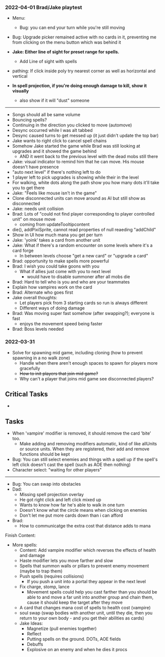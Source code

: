 
### 2022-04-01 Brad/Jake playtest
- Menu: 
    - Bug: you can end your turn while you're still moving
- Bug: Upgrade picker remained active with no cards in it, preventing me from clicking on the menu button which was behind it

- **Jake: Either line of sight for preset range for spells.**
    - Add Line of sight with spells
- pathing: If click inside poly try nearest corner as well as horizontal and vertical
- **In spell projection, if you're doing enough damage to kill, show it visually**
    - also show if it will "dust" someone
---
- Songs should all be same volume
- Bouncing spells?
- Continuing in the direction you clicked to move (automove)
- Desync occurred while I was alt tabbed
- Desync caused turns to get messed up (it just didn't update the top bar)
- Jake wants to right click to cancel spell chains
- Somehow Jake started the game while Brad was still looking at upgrades and it showed the game behind
    - AND it went back to the previous level with the dead mobs still there
- Jake: visual indicator to remind him that he can move. His mouse doesn't have presence
- "auto next level" if there's nothing left to do
- 1 player left to pick upgrades is showing while their in the level
- For walking, white dots along the path show you how many dots it'll take you to get there
- Jake: "Feels like mouse isn't in the game"
- Clone disconnected units can move around as AI but still show as disconnected
- Jake: needs unit collision
- Brad: Lots of "could not find player corresponding to player controlled unit" on mouse move
    - coming from updateTooltipcontent
- die(), addPixiSprite, cannot read properties of null reaeding "addChild"
- Show in UI how much mana you get per turn
- Jake: 'yoink' takes a card from another unit
- Jake: What if there's a random encounter on some levels where it's a card forge
    - In between levels choose "get a new card" or "upgrade a card"
- Brad: opportunity to make spells more powerful
- Brad: I wish you could take goons with you
    - What if allies just come with you to next level
        - would have to disable summoner after all mobs die
- Brad: Hard to tell who is you and who are your teammates
- Explain how vampires work on the card
- Brad: Alternate who goes first
- Jake overall thoughts:
    - Let players pick from 3 starting cards so run is always different
    - Different ways of doing damage
- Brad: Was moving super fast somehow (after swapping?); everyone is fast
    - enjoys the movement speed being faster
- Brad: Boss levels needed

### 2022-03-31
- Solve for spawning mid game, including cloning (how to prevent spawning in a no walk zone)
    - Handle when there aren't enough spaces to spawn for players more gracefully
    - ~~How to init players that join mid game?~~
    - Why can't a player that joins mid game see disconnected players?
## Critical Tasks
-
## Tasks
- When 'vampire' modifier is removed, it should remove the card 'bite' too.
    - Make adding and removing modifiers automatic, kind of like allUnits or source units.  When they are registered, their
    add and remove functions should be kept
- Bug: You can still select enemies and things with a spell up if the spell's left click doesn't cast the spell (such as AOE then nothing)
- Character select: "waiting  for other players"
---
- Bug: You can swap into obstacles
- Dad:
    - Missing spell projection overlay
    - He got right click and left click mixed up
    - Wants to know how far he's able to walk in one turn
    - Doesn't know what the circle means when clicking on enemies
    - Don't let me put more cards down than i can afford
- Brad:
    - How to communicatge the extra cost that distance adds to mana

Finish Content:
- More spells:
    - Content: Add vampire modifier which reverses the effects of health and damage
    - Haste modifier lets you move farther and slow
    - Spells that summon walls or pillars to prevent enemy movement (maybe to trap them)
    - Push spells (requires collisions)
        - If you push a unit into a portal they appear in the next level
    - Fix charge, stomp, lance
        - Movement spells could help you cast farther than you should be able to and move a far unit into another group and chain them, cause it should keep the target after they move
    - A card that changes mana cost of spells to health cost (vampire)
    - soul swap (swap bodies with another unit, until they die, then you return to your own body - and you get their abilities as cards)
    - Jake Ideas:
        - Magnetize (pull enemies together)
        - Reflect
        - Putting spells on the ground. DOTs, AOE fields
        - Debuffs
        - Explosive on an enemy and when he dies it procs